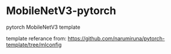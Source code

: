 # MobileNetV3-pytorch
pytorch MobileNetV3 template

template referance from: https://github.com/narumiruna/pytorch-template/tree/mlconfig
